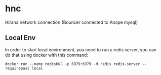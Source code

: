# hnc
Hirana network connection (Bouncer connected to Anope mysql)

## Local Env

In order to start local environment, you need to run a redis server, you can do that using docker with this command:

``
docker run --name redisHNC -p 6379:6379 -d redis redis-server --requirepass local
``